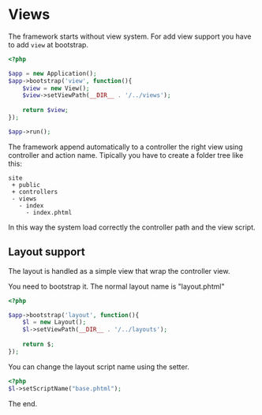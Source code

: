 # Views

The framework starts without view system. For add view support
you have to add `view` at bootstrap.

```php
<?php

$app = new Application();
$app->bootstrap('view', function(){
    $view = new View();
    $view->setViewPath(__DIR__ . '/../views');
    
    return $view;
});

$app->run();
```

The framework append automatically to a controller the right
view using controller and action name. Tipically you have to 
create a folder tree like this:

```
site
 + public
 + controllers
 - views
   - index
     - index.phtml
```

In this way the system load correctly the controller path and the view
script.

## Layout support

The layout is handled as a simple view that wrap the controller view.

You need to bootstrap it. The normal layout name is "layout.phtml"

```php
<?php

$app->bootstrap('layout', function(){
    $l = new Layout();
    $l->setViewPath(__DIR__ . '/../layouts');
    
    return $;
});

```

You can change the layout script name using the setter.

```php
<?php
$l->setScriptName("base.phtml");
```

The end.